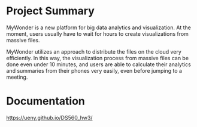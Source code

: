 # Project Summary

MyWonder is a new platform for big data analytics and visualization. At the moment, users usually have to wait for hours to create visualizations from massive files. 

MyWonder utilizes an approach to distribute the files on the cloud very efficiently. In this way, the visualization process from massive files can be done even under 10 minutes, and users are able to calculate their analytics and summaries from their phones very easily, even before jumping to a meeting.


# Documentation

https://ueny.github.io/DS560_hw3/
